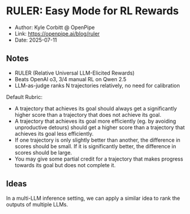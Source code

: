 # RULER: Easy Mode for RL Rewards

* Author: Kyle Corbitt @ OpenPipe
* Link: https://openpipe.ai/blog/ruler
* Date: 2025-07-11

## Notes

* RULER (Relative Universal LLM-Elicited Rewards)
* Beats OpenAI o3, 3/4 manual RL on Qwen 2.5
* LLM-as-judge ranks N trajectories relatively, no need for calibration

Default Rubric:

* A trajectory that achieves its goal should always get a significantly higher score than a trajectory that does not
  achieve its goal.
* A trajectory that achieves its goal more efficiently (eg. by avoiding unproductive detours) should get a higher score
  than a trajectory that achieves its goal less efficiently.
* If one trajectory is only slightly better than another, the difference in scores should be small. If it is
  significantly better, the difference in scores should be large.
* You may give some partial credit for a trajectory that makes progress towards its goal but does not complete it.

## Ideas

In a multi-LLM inference setting, we can apply a similar idea to rank the outputs of multiple LLMs.
